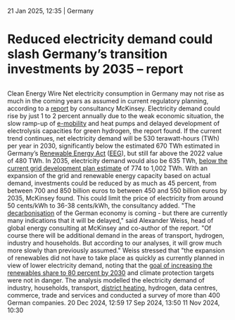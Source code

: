 21 Jan 2025, 12:35
| 
Germany
# Reduced electricity demand could slash Germany’s transition investments by 2035 – report
## 
Clean Energy Wire
Net electricity consumption in Germany may not rise as much in the coming years as assumed in current regulatory planning, according to a [report](https://www.mckinsey.com/de/news/presse/2025-01-20-zukunftspfad-stromnachfrage) by consultancy McKinsey. Electricity demand could rise by just 1 to 2 percent annually due to the weak economic situation, the slow ramp-up of [e-mobility](https://www.cleanenergywire.org/glossary/letter_e#e-mobility) and heat pumps and delayed development of electrolysis capacities for green hydrogen, the report found. If the current trend continues, net electricity demand will be 530 terawatt-hours (TWh) per year in 2030, significantly below the estimated 670 TWh estimated in Germany’s [Renewable Energy Act](https://www.cleanenergywire.org/glossary/letter_e#renewable_energy_act) ([EEG](https://www.cleanenergywire.org/glossary/letter_e#eeg)), but still far above the 2022 value of 480 TWh.
In 2035, electricity demand would also be 635 TWh, [below the current grid development plan estimate](https://www.cleanenergywire.org/news/lower-expected-electricity-demand-germany-could-cut-grid-expansion-costs-report) of 774 to 1,002 TWh. With an expansion of the grid and renewable energy capacity based on actual demand, investments could be reduced by as much as 45 percent, from between 700 and 850 billion euros to between 450 and 550 billion euros by 2035, McKinsey found. This could limit the price of electricity from around 50 cents/kWh to 36-38 cents/kWh, the consultancy added.
"The [decarbonisation](https://www.cleanenergywire.org/glossary/letter_d#decarbonisation) of the German economy is coming - but there are currently many indications that it will be delayed," said Alexander Weiss, head of global energy consulting at McKinsey and co-author of the report. "Of course there will be additional demand in the areas of transport, hydrogen, industry and households. But according to our analyses, it will grow much more slowly than previously assumed."
Weiss stressed that "the expansion of renewables did not have to take place as quickly as currently planned in view of lower electricity demand, noting that the [goal of increasing the renewables share to 80 percent by 2030](https://www.cleanenergywire.org/news/germanys-aim-80-percent-renewables-electricity-2030-well-within-reach-minister) and climate protection targets were not in danger. The analysis modelled the electricity demand of industry, households, transport, [district heating](https://www.cleanenergywire.org/glossary/letter_d#district_heating), hydrogen, data centres, commerce, trade and services and conducted a survey of more than 400 German companies.
20 Dec 2024, 12:59
17 Sep 2024, 13:50
11 Nov 2024, 10:30